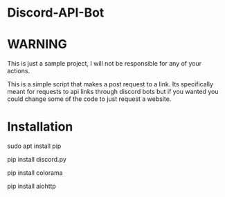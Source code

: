# Discord-API-Bot

# WARNING
This is just a sample project, I will not be responsible for any of your actions.

<p> This is a simple script that makes a post request to a link. Its specifically meant for requests to api links through discord bots but if you wanted you could change some of the code to just request a website. 


# Installation

sudo apt install pip

pip install discord.py

pip install colorama

pip install aiohttp
